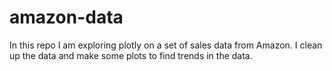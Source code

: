 # amazon-data

In this repo I am exploring plotly on a set of sales data from Amazon. I clean up the data and make some plots to find trends in the data. 
